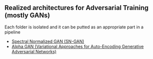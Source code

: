 ## Realized architectures for Adversarial Training (mostly GANs)

Each folder is isolated and it can be putted as an appropriate part in a pipeline

* [Spectral Normalized GAN (SN-GAN)](https://arxiv.org/abs/1802.05957)
* [Alpha GAN (Variational Approaches for Auto-Encoding Generative Adversarial Networks)](https://arxiv.org/abs/1706.04987)
